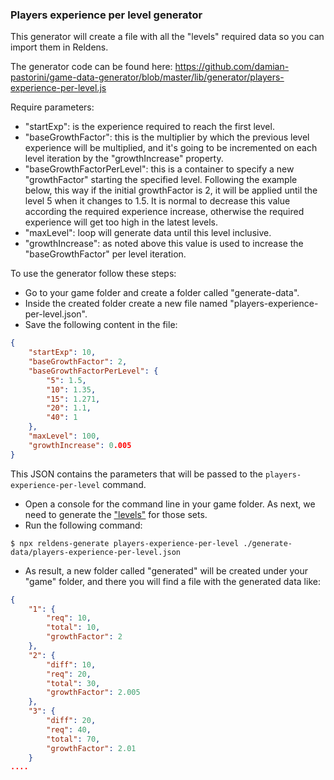 ### Players experience per level generator

This generator will create a file with all the "levels" required data so you can import them in Reldens.

The generator code can be found here: https://github.com/damian-pastorini/game-data-generator/blob/master/lib/generator/players-experience-per-level.js

Require parameters:
- "startExp": is the experience required to reach the first level.
- "baseGrowthFactor": this is the multiplier by which the previous level experience will be multiplied, and it's going to be incremented on each level iteration by the "growthIncrease" property.
- "baseGrowthFactorPerLevel": this is a container to specify a new "growthFactor" starting the specified level. 
Following the example below, this way if the initial growthFactor is 2, it will be applied until the level 5 when it changes to 1.5.
It is normal to decrease this value according the required experience increase, otherwise the required experience will get too high in the latest levels.
- "maxLevel": loop will generate data until this level inclusive.
- "growthIncrease": as noted above this value is used to increase the "baseGrowthFactor" per level iteration. 

To use the generator follow these steps:

- Go to your game folder and create a folder called "generate-data".
- Inside the created folder create a new file named "players-experience-per-level.json".
- Save the following content in the file:
```json
{
    "startExp": 10,
    "baseGrowthFactor": 2,
    "baseGrowthFactorPerLevel": {
        "5": 1.5,
        "10": 1.35,
        "15": 1.271,
        "20": 1.1,
        "40": 1
    },
    "maxLevel": 100,
    "growthIncrease": 0.005
}
```
This JSON contains the parameters that will be passed to the `players-experience-per-level` command.

- Open a console for the command line in your game folder. As next, we need to generate the ["levels"](update-link-here) for those sets.
- Run the following command:
```
$ npx reldens-generate players-experience-per-level ./generate-data/players-experience-per-level.json
```
- As result, a new folder called "generated" will be created under your "game" folder, and there you will find a file with the generated data like:
```json
{
    "1": {
        "req": 10,
        "total": 10,
        "growthFactor": 2
    },
    "2": {
        "diff": 10,
        "req": 20,
        "total": 30,
        "growthFactor": 2.005
    },
    "3": {
        "diff": 20,
        "req": 40,
        "total": 70,
        "growthFactor": 2.01
    }
....
```
